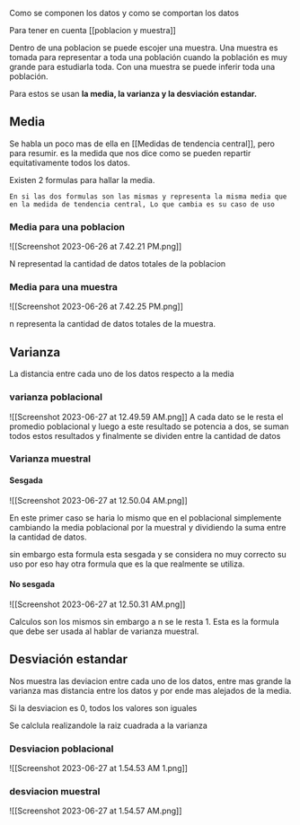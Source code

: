 Como se componen los datos y como se comportan los datos

Para tener en cuenta [[poblacion y muestra]]

Dentro de una poblacion se puede escojer una muestra. Una muestra es tomada para representar a toda una población cuando la población es muy grande para estudiarla toda. Con una muestra se puede inferir toda una población. 


Para estos se usan **la media, la varianza y la desviación estandar.**

## Media

Se habla un poco mas de ella en [[Medidas de tendencia central]], pero para resumir. es la medida que nos dice como se pueden repartir equitativamente todos los datos.

Existen 2 formulas para hallar la media.

	En si las dos formulas son las mismas y representa la misma media que en la medida de tendencia central, Lo que cambia es su caso de uso

### Media para una poblacion
![[Screenshot 2023-06-26 at 7.42.21 PM.png]]

N representad la cantidad de datos totales de la poblacion
### Media para una muestra
![[Screenshot 2023-06-26 at 7.42.25 PM.png]]

n representa la cantidad de datos totales de la muestra.

## Varianza

La distancia entre cada uno de los datos respecto a la media

### varianza poblacional 
![[Screenshot 2023-06-27 at 12.49.59 AM.png]]
A cada dato se le resta el promedio poblacional y luego a este resultado se potencia a dos, se suman todos estos resultados y finalmente se dividen entre la cantidad de datos

### Varianza muestral

#### Sesgada
![[Screenshot 2023-06-27 at 12.50.04 AM.png]]

En este primer caso se haria lo mismo que en el poblacional simplemente cambiando la media poblacional por la muestral y dividiendo la suma entre la cantidad de datos.


sin embargo esta formula esta sesgada y se considera no muy correcto su uso por eso hay otra formula que es la que realmente se utiliza.


#### No sesgada
![[Screenshot 2023-06-27 at 12.50.31 AM.png]]

Calculos son los mismos sin embargo a n se le resta 1. Esta es la formula que debe ser usada al hablar de varianza muestral.


## Desviación estandar

Nos muestra las deviacion entre cada uno de los datos, entre mas grande la varianza mas distancia entre los datos y por ende mas alejados de la media.

Si la desviacion es 0, todos los valores son iguales

Se calclula realizandole la raiz cuadrada a la varianza

### Desviacion poblacional
![[Screenshot 2023-06-27 at 1.54.53 AM 1.png]]
### desviacion muestral
![[Screenshot 2023-06-27 at 1.54.57 AM.png]]
